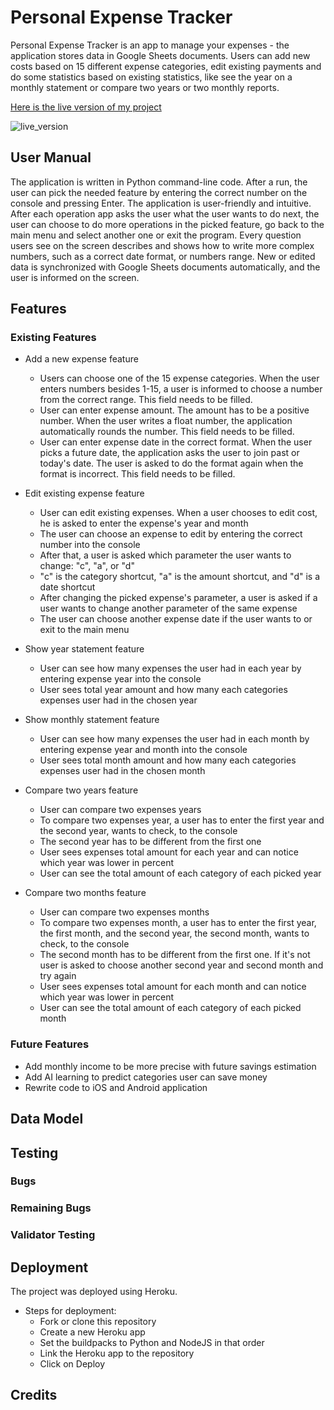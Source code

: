# Personal Expense Tracker

Personal Expense Tracker is an app to manage your expenses - the application stores data in Google Sheets documents. Users can add new costs based on 15 different expense categories, edit existing payments and do some statistics based on existing statistics, like see the year on a monthly statement or compare two years or two monthly reports.

[Here is the live version of my project](https://expense-tracker-app.herokuapp.com/)

![live_version](https://user-images.githubusercontent.com/119242394/229491565-58a0ef95-6435-460d-ad10-1bd9241d302c.png)

## User Manual

The application is written in Python command-line code. After a run, the user can pick the needed feature by entering the correct number on the console and pressing Enter. The application is user-friendly and intuitive. After each operation app asks the user what the user wants to do next, the user can choose to do more operations in the picked feature, go back to the main menu and select another one or exit the program. Every question users see on the screen describes and shows how to write more complex numbers, such as a correct date format, or numbers range. New or edited data is synchronized with Google Sheets documents automatically, and the user is informed on the screen.

## Features

### Existing Features

- Add a new expense feature
  - Users can choose one of the 15 expense categories. When the user enters numbers besides 1-15, a user is informed to choose a number from the correct range. This field needs to be filled.
  - User can enter expense amount. The amount has to be a positive number. When the user writes a float number, the application automatically rounds the number. This field needs to be filled.
  - User can enter expense date in the correct format. When the user picks a future date, the application asks the user to join past or today's date. The user is asked to do the format again when the format is incorrect. This field needs to be filled.
  
- Edit existing expense feature
  - User can edit existing expenses. When a user chooses to edit cost, he is asked to enter the expense's year and month
  - The user can choose an expense to edit by entering the correct number into the console
  - After that, a user is asked which parameter the user wants to change: "c", "a", or "d"
  - "c" is the category shortcut, "a" is the amount shortcut, and "d" is a date shortcut
  - After changing the picked expense's parameter, a user is asked if a user wants to change another parameter of the same expense
  - The user can choose another expense date if the user wants to or exit to the main menu

- Show year statement feature
  - User can see how many expenses the user had in each year by entering expense year into the console
  - User sees total year amount and how many each categories expenses user had in the chosen year

- Show monthly statement feature
  - User can see how many expenses the user had in each month by entering expense year and month into the console
  - User sees total month amount and how many each categories expenses user had in the chosen month
  
- Compare two years feature
  - User can compare two expenses years
  - To compare two expenses year, a user has to enter the first year and the second year, wants to check, to the console
  - The second year has to be different from the first one
  - User sees expenses total amount for each year and can notice which year was lower in percent
  - User can see the total amount of each category of each picked year
  
- Compare two months feature
  - User can compare two expenses months
  - To compare two expenses month, a user has to enter the first year, the first month, and the second year, the second month, wants to check, to the console
  - The second month has to be different from the first one. If it's not user is asked to choose another second year and second month and try again
  - User sees expenses total amount for each month and can notice which year was lower in percent
  - User can see the total amount of each category of each picked month

### Future Features
- Add monthly income to be more precise with future savings estimation 
- Add AI learning to predict categories user can save money
- Rewrite code to iOS and Android application

## Data Model

## Testing

### Bugs
### Remaining Bugs
### Validator Testing

## Deployment
The project was deployed using Heroku.

- Steps for deployment:
  - Fork or clone this repository
  - Create a new Heroku app
  - Set the buildpacks to Python and NodeJS in that order
  - Link the Heroku app to the repository
  - Click on Deploy

## Credits
